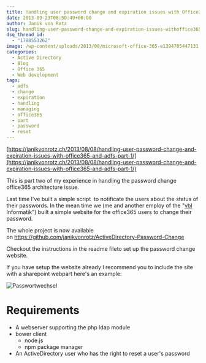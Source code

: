```yaml
---
title: Handling user password change and expiration issues with Office365 and ADFS – Part 2
date: 2013-09-23T08:50:49+00:00
author: Janik von Rotz
slug: handling-user-password-change-and-expiration-issues-withoffice365-and-adfs-part-2
dsq_thread_id:
  - "1788553262"
image: /wp-content/uploads/2013/08/microsoft-office-365-e1394705447131.jpg
categories:
  - Active Directory
  - Blog
  - Office 365
  - Web development
tags:
  - adfs
  - change
  - expiration
  - handling
  - managing
  - office365
  - part
  - password
  - reset
---
```

[https://janikvonrotz.ch/2013/08/08/handling-user-password-change-and-expiration-issues-with-office365-and-adfs-part-1/](https://janikvonrotz.ch/2013/08/08/handling-user-password-change-and-expiration-issues-with-office365-and-adfs-part-1/)

This is part two of my experience in handling the password change office365 architecture issue.

Last time I've built a simple script  to notificate the users about the status of their passwords. In the mean time we (me and another employ of the "<a href="https://vbl.ch" target="_blank">vbl </a>Informatik") built a simple website for the office365 users to change their password.

<!--more-->

The whole project is now available on <a href="https://github.com/janikvonrotz/ActiveDirectory-Password-Change">https://github.com/janikvonrotz/ActiveDirectory-Password-Change</a>

Checkout the instructions in the readme fileto set up the password change website.

If you have setup the website already I recommend you to include the site with a sharepoint webpart here's an example:

![Passwortwechsel](/wp-content/uploads/2013/09/Passwortwechsel.png)

<h1>Requirements</h1>

<ul>
    <li>A webserver supporting the php ldap module</li>
    <li>bower client
<ul>
    <li>node.js</li>
    <li>npm package manager</li>
</ul>
</li>
    <li>An ActiveDirectory user who has the right to reset a user's password</li>
</ul>